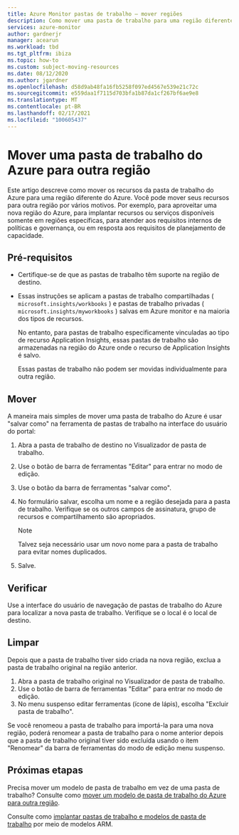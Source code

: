 ```yaml
---
title: Azure Monitor pastas de trabalho – mover regiões
description: Como mover uma pasta de trabalho para uma região diferente
services: azure-monitor
author: gardnerjr
manager: acearun
ms.workload: tbd
ms.tgt_pltfrm: ibiza
ms.topic: how-to
ms.custom: subject-moving-resources
ms.date: 08/12/2020
ms.author: jgardner
ms.openlocfilehash: d58d9ab48fa16fb5258f097ed4567e539e21c72c
ms.sourcegitcommit: e559daa1f7115d703bfa1b87da1cf267bf6ae9e8
ms.translationtype: MT
ms.contentlocale: pt-BR
ms.lasthandoff: 02/17/2021
ms.locfileid: "100605437"
---
```

# <a name="move-an-azure-workbook-to-another-region"></a>Mover uma pasta de trabalho do Azure para outra região

Este artigo descreve como mover os recursos da pasta de trabalho do Azure para uma região diferente do Azure. Você pode mover seus recursos para outra região por vários motivos. Por exemplo, para aproveitar uma nova região do Azure, para implantar recursos ou serviços disponíveis somente em regiões específicas, para atender aos requisitos internos de políticas e governança, ou em resposta aos requisitos de planejamento de capacidade.

## <a name="prerequisites"></a>Pré-requisitos

* Certifique-se de que as pastas de trabalho têm suporte na região de destino.

* Essas instruções se aplicam a pastas de trabalho compartilhadas ( `microsoft.insights/workbooks` ) e pastas de trabalho privadas ( `microsoft.insights/myworkbooks` ) salvas em Azure monitor e na maioria dos tipos de recursos.

  No entanto, para pastas de trabalho especificamente vinculadas ao tipo de recurso Application Insights, essas pastas de trabalho são armazenadas na região do Azure onde o recurso de Application Insights é salvo.

  Essas pastas de trabalho não podem ser movidas individualmente para outra região.

## <a name="move"></a>Mover

A maneira mais simples de mover uma pasta de trabalho do Azure é usar "salvar como" na ferramenta de pastas de trabalho na interface do usuário do portal:

1. Abra a pasta de trabalho de destino no Visualizador de pasta de trabalho.
2. Use o botão de barra de ferramentas "Editar" para entrar no modo de edição.
3. Use o botão da barra de ferramentas "salvar como".
4. No formulário salvar, escolha um nome e a região desejada para a pasta de trabalho. Verifique se os outros campos de assinatura, grupo de recursos e compartilhamento são apropriados.

   > [!NOTE]
   > Talvez seja necessário usar um novo nome para a pasta de trabalho para evitar nomes duplicados.

5. Salve. 

## <a name="verify"></a>Verificar

Use a interface do usuário de navegação de pastas de trabalho do Azure para localizar a nova pasta de trabalho. Verifique se o local é o local de destino.

## <a name="clean-up"></a>Limpar

Depois que a pasta de trabalho tiver sido criada na nova região, exclua a pasta de trabalho original na região anterior.
1. Abra a pasta de trabalho original no Visualizador de pasta de trabalho.
2. Use o botão de barra de ferramentas "Editar" para entrar no modo de edição.
3. No menu suspenso editar ferramentas (ícone de lápis), escolha "Excluir pasta de trabalho".

Se você renomeou a pasta de trabalho para importá-la para uma nova região, poderá renomear a pasta de trabalho para o nome anterior depois que a pasta de trabalho original tiver sido excluída usando o item "Renomear" da barra de ferramentas do modo de edição menu suspenso.

## <a name="next-steps"></a>Próximas etapas

Precisa mover um modelo de pasta de trabalho em vez de uma pasta de trabalho? Consulte como [mover um modelo de pasta de trabalho do Azure para outra região](./workbook-templates-move-region.md).

Consulte como [implantar pastas de trabalho e modelos de pasta de trabalho](../visualize/workbooks-automate.md) por meio de modelos ARM.
